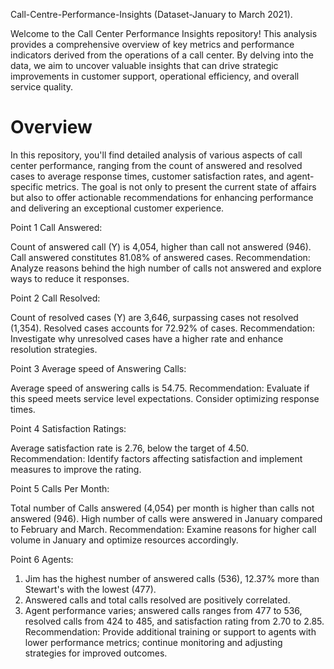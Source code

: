 Call-Centre-Performance-Insights (Dataset-January to March 2021).

Welcome to the Call Center Performance Insights repository! This analysis provides a comprehensive overview of key metrics and performance indicators derived from the operations of a call center. By delving into the data, we aim to uncover valuable insights that can drive strategic improvements in customer support, operational efficiency, and overall service quality.

# Overview
In this repository, you'll find detailed analysis of various aspects of call center performance, ranging from the count of answered and resolved cases to average response times, customer satisfaction rates, and agent-specific metrics. The goal is not only to present the current state of affairs but also to offer actionable recommendations for enhancing performance and delivering an exceptional customer experience.

Point 1 Call Answered:

Count of answered call (Y) is 4,054, higher than call not answered (946). Call answered constitutes 81.08% of answered cases.
Recommendation: Analyze reasons behind the high number of calls not answered and explore ways to reduce it responses.

Point 2 Call Resolved:

Count of resolved cases (Y) are 3,646, surpassing cases not resolved (1,354). Resolved cases accounts for 72.92% of cases.
Recommendation: Investigate why unresolved cases have a higher rate and enhance resolution strategies.

Point 3 Average speed of Answering Calls:

Average speed of answering calls is 54.75.
Recommendation: Evaluate if this speed meets service level expectations. Consider optimizing response times.

Point 4 Satisfaction Ratings:

Average satisfaction rate is 2.76, below the target of 4.50.
Recommendation: Identify factors affecting satisfaction and implement measures to improve the rating.

Point 5 Calls Per Month:

Total number of Calls answered (4,054) per month is higher than calls not answered (946). High number of calls were answered in January compared to February and March.
Recommendation: Examine reasons for higher call volume in January and optimize resources accordingly.

Point 6 Agents:

1. Jim has the highest number of answered calls (536), 12.37% more than Stewart's with the lowest (477).
2. Answered calls and total calls resolved are positively correlated.
3. Agent performance varies; answered calls ranges from 477 to 536, resolved calls from 424 to 485, and satisfaction rating from 2.70 to 2.85.
Recommendation: Provide additional training or support to agents with lower performance metrics; continue monitoring and adjusting strategies for improved outcomes.
